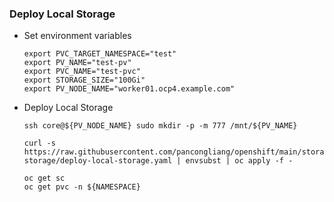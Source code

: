 ### Deploy Local Storage

* Set environment variables

  ```
  export PVC_TARGET_NAMESPACE="test"
  export PV_NAME="test-pv"
  export PVC_NAME="test-pvc"
  export STORAGE_SIZE="100Gi"
  export PV_NODE_NAME="worker01.ocp4.example.com"
  ```
  
* Deploy Local Storage
  ```
  ssh core@${PV_NODE_NAME} sudo mkdir -p -m 777 /mnt/${PV_NAME}
  
  curl -s https://raw.githubusercontent.com/pancongliang/openshift/main/storage/local-storage/deploy-local-storage.yaml | envsubst | oc apply -f -

  oc get sc
  oc get pvc -n ${NAMESPACE}
  ```
